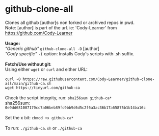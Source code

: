 # github-clone-all											<br>
Clones all github [author]s non forked or archived repos in pwd.					<br>
Note: [author] is part of the url. ie: 'Cody-Learner' from https://github.com/Cody-Learner		<br>
													<br>
**Usage:**												<br>
*"Generic github"* `github-clone-all -D` [author]							<br>
*"Cody specific"* `-I` option:  Installs Cody's scripts with .sh suffix.				<br>
													<br>
**Fetch/Use without git:**										<br>
Using either `wget` or `curl` and either URL:								<br>
													<br>
`curl -O https://raw.githubusercontent.com/Cody-Learner/github-clone-all/main/github-ca.sh`		<br>
`wget https://tinyurl.com/github-ca`									<br>
													<br>
Check the script integrity, run: `sha256sum github-ca*`							<br>
sha256sum: `0e9dd681007170cc7a06beb89fc9bb9d6d5c2f6a3ac36b17a65875b1b14ba16c`				<br>
													<br>
Set the x bit: `chmod +x github-ca*`									<br>
													<br>
To run: `./github-ca.sh` or `./github-ca`								<br>
													<br>